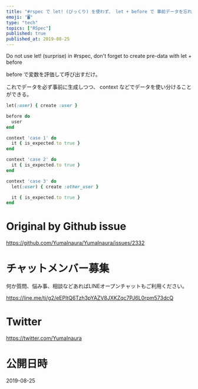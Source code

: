 ```yaml
---
title: "#rspec で let! (びっくり) を使わず、 let + before で 事前データを忘れずに生成する"
emoji: "🖥"
type: "tech"
topics: ["RSpec"]
published: true
published_at: 2019-08-25
---
```


Do not use let! (surprise) in #rspec, don't forget to create pre-data with let + before


before で変数を評価して呼び出すだけ。

これでデータを必ず事前に生成しつつ、 context などでデータを使い分けることができる。

```rb
let(:user) { create :user }

before do
  user
end

context 'case 1' do
  it { is_expected.to true }
end

context 'case 2' do
  it { is_expected.to true }
end

context 'case 3' do
  let(:user) { create :other_user }

  it { is_expected.to true }
end

```


# Original by Github issue

https://github.com/YumaInaura/YumaInaura/issues/2332








<!-- Update From Qiita API -->

# チャットメンバー募集


何か質問、悩み事、相談などあればLINEオープンチャットもご利用ください。

https://line.me/ti/g2/eEPltQ6Tzh3pYAZV8JXKZqc7PJ6L0rpm573dcQ





# Twitter


https://twitter.com/YumaInaura


<!-- Update From Qiita API -->



# 公開日時

2019-08-25
